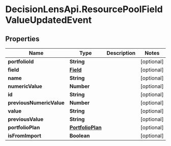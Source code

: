 # DecisionLensApi.ResourcePoolFieldValueUpdatedEvent

## Properties
Name | Type | Description | Notes
------------ | ------------- | ------------- | -------------
**portfolioId** | **String** |  | [optional] 
**field** | [**Field**](Field.md) |  | [optional] 
**name** | **String** |  | [optional] 
**numericValue** | **Number** |  | [optional] 
**id** | **String** |  | [optional] 
**previousNumericValue** | **Number** |  | [optional] 
**value** | **String** |  | [optional] 
**previousValue** | **String** |  | [optional] 
**portfolioPlan** | [**PortfolioPlan**](PortfolioPlan.md) |  | [optional] 
**isFromImport** | **Boolean** |  | [optional] 


